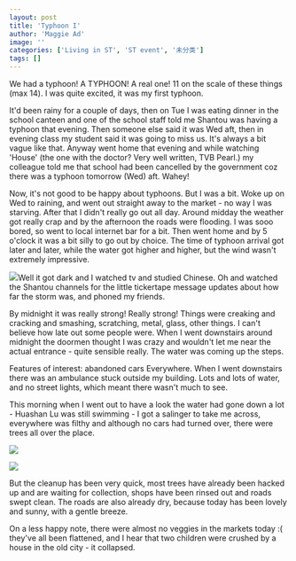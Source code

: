 ```yaml
---
layout: post
title: 'Typhoon I'
author: 'Maggie Ad'
image: ''
categories: ['Living in ST', 'ST event', '未分类']
tags: []
---
```


We had a typhoon! A TYPHOON! A real one! 11 on the scale of these things (max 14). I was quite excited, it was my first typhoon. 

It'd been rainy for a couple of days, then on Tue I was eating dinner in the school canteen and one of the school staff told me Shantou was having a typhoon that evening. Then someone else said it was Wed aft, then in evening class my student said it was going to miss us. It's always a bit vague like that. Anyway went home that evening and while watching 'House' (the one with the doctor? Very well written, TVB Pearl.) my colleague told me that school had been cancelled by the government coz there was a typhoon tomorrow (Wed) aft. Wahey! 

Now, it's not good to be happy about typhoons. But I was a bit. Woke up on Wed to raining, and went out straight away to the market - no way I was starving. After that I didn't really go out all day. Around midday the weather got really crap and by the afternoon the roads were flooding. I was sooo bored, so went to local internet bar for a bit. Then went home and by 5 o'clock it was a bit silly to go out by choice. The time of typhoon arrival got later and later, while the water got higher and higher, but the wind wasn't extremely impressive.

![](http://static.flickr.com/53/151754175_6d4960cba1_m.jpg)Well it got dark and I watched tv and studied Chinese. Oh and watched the Shantou channels for the little tickertape message updates about how far the storm was, and phoned my friends. 

By midnight it was really strong! Really strong! Things were creaking and cracking and smashing, scratching, metal, glass, other things. I can't believe how late out some people were. When I went downstairs around midnight the doormen thought I was crazy and wouldn't let me near the actual entrance - quite sensible really. The water was coming up the steps.

Features of interest: abandoned cars Everywhere. When I went downstairs there was an ambulance stuck outside my building. Lots and lots of water, and no street lights, which meant there wasn't much to see. 

This morning when I went out to have a look the water had gone down a lot - Huashan Lu was still swimming - I got a salinger to take me across, everywhere was filthy and although no cars had turned over, there were trees all over the place. 

![](http://static.flickr.com/47/151755346_b9cc52a852_m.jpg)

![](http://static.flickr.com/51/151755513_084b0de818_m.jpg)

But the cleanup has been very quick, most trees have already been hacked up and are waiting for collection, shops have been rinsed out and roads swept clean. The roads are also already dry, because today has been lovely and sunny, with a gentle breeze.

On a less happy note, there were almost no veggies in the markets today :( they've all been flattened, and I hear that two children were crushed by a house in the old city - it collapsed.